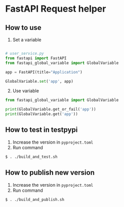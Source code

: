 # FastAPI Request helper

## How to use

1. Set a variable

```python

# user_service.py
from fastapi import FastAPI
from fastapi_global_variable import GlobalVariable

app = FastAPI(title="Application")

GlobalVariable.set('app', app)
```

2. Use variable

```python
from fastapi_global_variable import GlobalVariable

print(GlobalVariable.get_or_fail('app'))
print(GlobalVariable.get('app'))
```

## How to test in testpypi

1. Increase the version in `pyproject.toml`
2. Run command

```bash
$ . ./build_and_test.sh
```

## How to publish new version

1. Increase the version in `pyproject.toml`
2. Run command

```bash
$ . ./build_and_publish.sh
```
